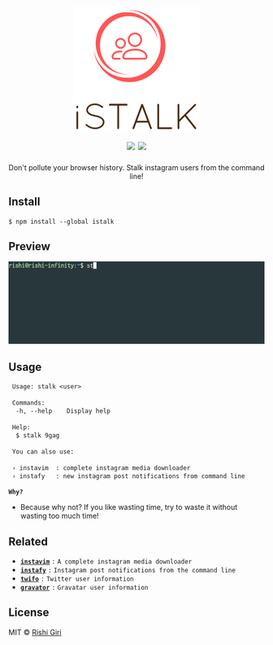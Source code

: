 <h1 align="center">
	<br>
	<img width="250px" src="https://raw.githubusercontent.com/rishigiridotcom/rishigiri.com/7524f520ef6820e7212a1b697b52ce1e8a200005/github/istalk.png">
	<br>
	<img src="https://travis-ci.org/CodeDotJS/istalk.svg?branch=master">  <img src="https://img.shields.io/badge/code_style-XO-5ed9c7.svg">
	<br>
</h1>

<p align="center">Don't pollute your browser history. Stalk instagram users from the command line!</p>

## Install

```
$ npm install --global istalk
```

## Preview

<p align="center"><img src="https://raw.githubusercontent.com/rishigiridotcom/rishigiri.com/f052655e406f431e3dcf96a8ddfe4408c730005b/github/ezgif-3-c2a08d5654.gif"></p>

## Usage
```
 Usage: stalk <user>

 Commands:
  -h, --help    Display help

 Help:
  $ stalk 9gag

 You can also use:

 › instavim  : complete instagram media downloader
 › instafy   : new instagram post notifications from command line
```

__`Why?`__

- Because why not? If you like wasting time, try to waste it without wasting too much time!

## Related

- __[`instavim`](https://www.npmjs.com/package/instavim)__ `:` `A complete instagram media downloader`
- __[`instafy`](https://www.npmjs.com/package/instafy)__ `:` `Instagram post notifications from the command line`
- __[`twifo`](https://www.npmjs.com/package/twifo-cli)__ `:` `Twitter user information`
- __[`gravator`](https://www.npmjs.com/package/gravator-cli)__ `:` `Gravatar user information`

## License

MIT &copy; [Rishi Giri](http://rishigiri.ml)
